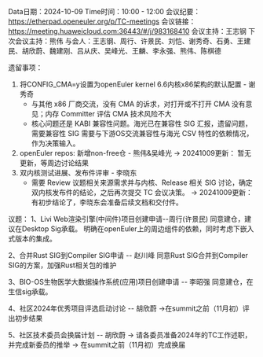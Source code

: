 Data日期：2024-10-09
Time时间：10:00 - 12:00
会议纪要：https://etherpad.openeuler.org/p/TC-meetings
会议链接：https://meeting.huaweicloud.com:36443/#/j/983168410
会议主持：王志钢
下次会议主持：熊伟
与会人：王志钢、周行、许景民、刘恺、谢秀奇、石勇、王建民、胡欣蔚、魏建刚、吕从庆、吴峰光、王麟、李永强、熊伟、陈棋德


遗留事项：
1. 将CONFIG_CMA=y设置为openEuler kernel 6.6内核x86架构的默认配置 - 谢秀奇
   - 与其他 x86 厂商交流，没有 CMA 的诉求，对打开或不打开 CMA 没有意见；内存 Committer 评估 CMA 技术风险不大
   - 核心问题还是 KABI 兼容性问题。海光已在兼容性 SIG 汇报，遗留问题，需要兼容性 SIG 需要与下游OS交流兼容性与海光 CSV 特性的依赖情况，作为决策输入。
2. openEuler repos: 新增non-free仓  - 熊伟&吴峰光
-> 20241009更新： 暂无更新，等周边讨论结果
3. 双内核测试进展、发布件评审 -  李晓东 
    - 需要 Review 议题相关来源需求并与内核、Release 相关 SIG 讨论，确定双内核发布件的结论，之后再次提交 TC 会议决策。
-> 20241009更新： 有初步结论了，李晓东会准备后续文档和交付件。


议题：
1、Livi Web渲染引擎(中间件)项目创建申请--周行(许景民)
同意建仓，建议在Desktop Sig承载。
明确在openEuler上的周边组件的依赖，同时考虑下嵌入式版本的集成。

2、合并Rust SIG到Compiler SIG申请  -- 赵川峰
同意Rust SIG合并到Compiler SIG的方案，加强Rust相关包的维护

3、BIO-OS生物医学大数据操作系统(应用)项目创建申请 -- 李昭强
同意建仓，在生信sig承载。

4、社区2024年优秀项目评选启动讨论 -- 胡欣蔚
->在summit之前（11月初）评出初步结果

5、社区技术委员会换届计划 -- 胡欣蔚
-> 请各委员准备2024年的TC工作述职，并完成新委员的推举
-> 在summit之前（11月初）完成换届
